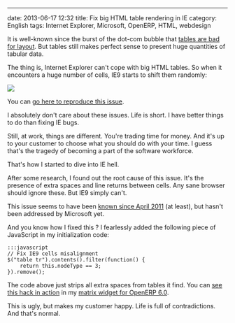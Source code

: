 ---
date: 2013-06-17 12:32
title: Fix big HTML table rendering in IE
category: English
tags: Internet Explorer, Microsoft, OpenERP, HTML, webdesign

It is well-known since the burst of the dot-com bubble that [tables are bad for layout](http://en.wikipedia.org/wiki/Tableless_web_design). But tables still makes perfect sense to present huge quantities of tabular data.

The thing is, Internet Explorer can't cope with big HTML tables. So when it encounters a huge number of cells, IE9 starts to shift them randomly:

![](/uploads/2013/go-home-internet-explorer-you-are-drunk.png)

You can [go here to reproduce this issue](http://jsfiddle.net/kiranmn/kYRnV/).

I absolutely don't care about these issues. Life is short. I have better things to do than fixing IE bugs.

Still, at work, things are different. You're trading time for money. And it's up to your customer to choose what you should do with your time. I guess that's the tragedy of becoming a part of the software workforce.

That's how I started to dive into IE hell.

After some research, I found out the root cause of this issue. It's the presence of extra spaces and line returns between cells. Any sane browser should ignore these. But IE9 simply can't.

This issue seems to have been [known since April 2011](http://social.msdn.microsoft.com/Forums/en-US/iewebdevelopment/thread/28d78780-c95c-4c35-9695-237ebb912d90) (at least), but hasn't been addressed by Microsoft yet.

And you know how I fixed this ? I fearlessly added the following piece of JavaScript in my initialization code:

    :::javascript
    // Fix IE9 cells misalignment
    $("table tr").contents().filter(function() {
        return this.nodeType == 3;
    }).remove();

The code above just strips all extra spaces from tables it find. You can [see this hack in action](https://github.com/Smile-SA/smile_openerp_matrix_widget/commit/c9646dd344e6bc05d5b9f8d33bd3cd6116e1c0f3) in my [matrix widget for OpenERP 6.0](http://kevin.deldycke.com/2012/08/announcing-openerp-matrix-widget/).

This is ugly, but makes my customer happy. Life is full of contradictions. And that's normal.
